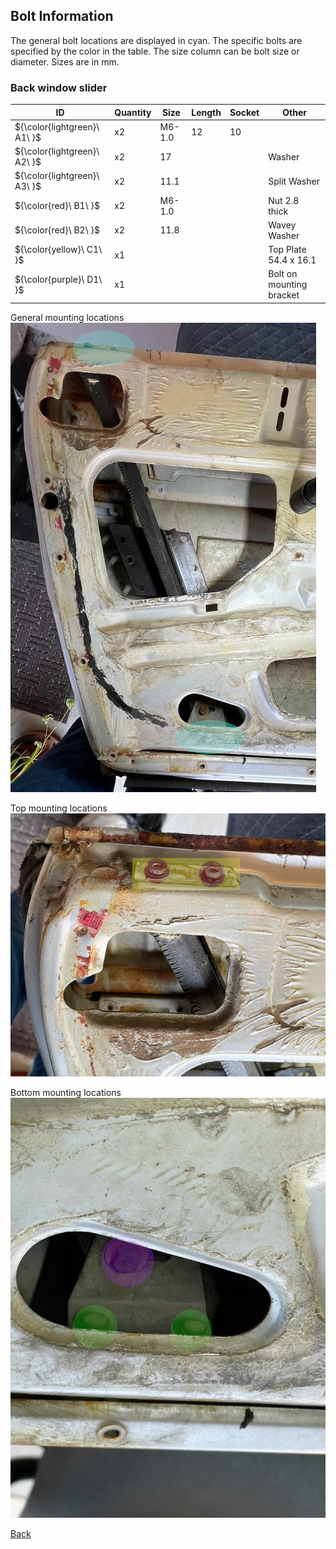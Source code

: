 ## Bolt Information
The general bolt locations are displayed in cyan.  The specific bolts are specified by the color in the table. The size column can be bolt size or diameter.  Sizes are in mm.
### Back window slider
|ID|Quantity|Size|Length|Socket|Other|
|--|--------|----|------|------|-----|
|${\color{lightgreen}\ A1\ }$|x2|M6-1.0|12|10||
|${\color{lightgreen}\ A2\ }$|x2|17|||Washer|
|${\color{lightgreen}\ A3\ }$|x2|11.1|||Split Washer|
|${\color{red}\ B1\ }$|x2|M6-1.0|||Nut 2.8 thick|
|${\color{red}\ B2\ }$|x2|11.8|||Wavey Washer|
|${\color{yellow}\ C1\ }$|x1||||Top Plate 54.4 x 16.1|
|${\color{purple}\ D1\ }$|x1||||Bolt on mounting bracket|


General mounting locations  
![Rear slider](../../Images/Door/reartrack.jpeg)  

Top mounting locations  
![Top Rear slider](../../Images/Door/reartracktop.jpeg)  

Bottom mounting locations  
![Bottom Rear slider](../../Images/Door/reartrackbottom.jpeg) 

[Back](../DoorHardware.md)